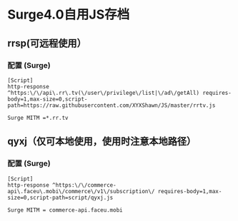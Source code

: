 # Surge4.0自用JS存档

## rrsp(可远程使用）
### 配置 (Surge)
```properties
[Script]
http-response ^https:\/\/api\.rr\.tv(\/user\/privilege\/list|\/ad\/getAll) requires-body=1,max-size=0,script-path=https://raw.githubusercontent.com/XYXShawn/JS/master/rrtv.js

Surge MITM =*.rr.tv
```

## qyxj（仅可本地使用，使用时注意本地路径）
### 配置 (Surge)
```properties
[Script]
http-response ^https:\/\/commerce-api\.faceu\.mobi\/commerce\/v1\/subscription\/ requires-body=1,max-size=0,script-path=script/qyxj.js

Surge MITM = commerce-api.faceu.mobi
```
